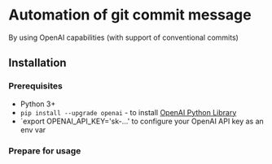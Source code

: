 # Automation of git commit message
By using OpenAI capabilities
(with support of conventional commits)


## Installation

### Prerequisites
- Python 3+
- `pip install --upgrade openai` - to install [OpenAI Python Library](https://github.com/openai/openai-python)
- `export OPENAI_API_KEY='sk-...' to configure your OpenAI API key as an env var 

### Prepare for usage